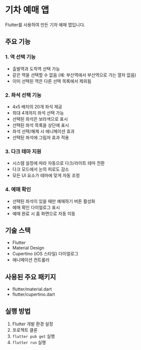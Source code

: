 # 기차 예매 앱

Flutter를 사용하여 만든 기차 예매 앱입니다.

## 주요 기능

### 1. 역 선택 기능
- 출발역과 도착역 선택 가능
- 같은 역을 선택할 수 없음 (예: 부산역에서 부산역으로 가는 열차 없음)
- 이미 선택된 역은 다른 선택 목록에서 제외됨

### 2. 좌석 선택 기능
- 4x5 배치의 20개 좌석 제공
- 최대 4개까지 좌석 선택 가능
- 선택된 좌석은 보라색으로 표시
- 선택된 좌석 목록을 상단에 표시
- 좌석 선택/해제 시 애니메이션 효과
- 선택된 좌석에 그림자 효과 적용

### 3. 다크 테마 지원
- 시스템 설정에 따라 자동으로 다크/라이트 테마 전환
- 다크 모드에서 눈의 피로도 감소
- 모든 UI 요소가 테마에 맞게 자동 조정

### 4. 예매 확인
- 선택된 좌석이 있을 때만 예매하기 버튼 활성화
- 예매 확인 다이얼로그 표시
- 예매 완료 시 홈 화면으로 자동 이동

## 기술 스택
- Flutter
- Material Design
- Cupertino (iOS 스타일) 다이얼로그
- 애니메이션 컨트롤러

## 사용된 주요 패키지
- flutter/material.dart
- flutter/cupertino.dart

## 실행 방법
1. Flutter 개발 환경 설정
2. 프로젝트 클론
3. `flutter pub get` 실행
4. `flutter run` 실행
